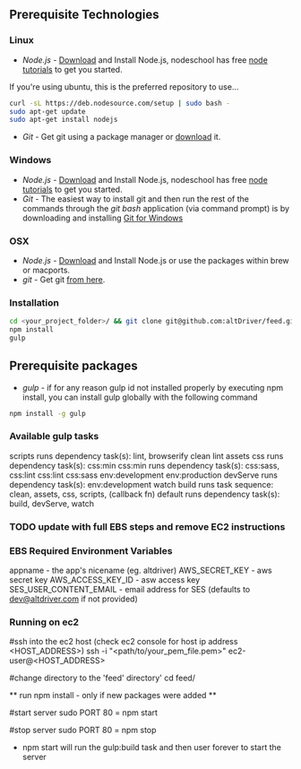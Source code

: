 ## Prerequisite Technologies

### Linux
* *Node.js* - <a href="http://nodejs.org/download/">Download</a> and Install Node.js, nodeschool has free <a href=" http://nodeschool.io/#workshoppers">node tutorials</a> to get you started.

If you're using ubuntu, this is the preferred repository to use...

```bash
curl -sL https://deb.nodesource.com/setup | sudo bash -
sudo apt-get update
sudo apt-get install nodejs
```

* *Git* - Get git using a package manager or <a href="http://git-scm.com/downloads">download</a> it.

### Windows
* *Node.js* - <a href="http://nodejs.org/download/">Download</a> and Install Node.js, nodeschool has free <a href=" http://nodeschool.io/#workshoppers">node tutorials</a> to get you started.
* *Git* - The easiest way to install git and then run the rest of the commands through the *git bash* application (via command prompt) is by downloading and installing <a href="http://git-scm.com/download/win">Git for Windows</a>

### OSX
* *Node.js* -  <a href="http://nodejs.org/download/">Download</a> and Install Node.js or use the packages within brew or macports.
* *git* - Get git <a href="http://git-scm.com/download/mac">from here</a>.

### Installation
```bash
cd <your_project_folder>/ && git clone git@github.com:altDriver/feed.git
npm install
gulp
```

## Prerequisite packages
* *gulp* - if for any reason gulp id not installed properly by executing npm install, you can install gulp globally with the following command
```bash
npm install -g gulp
```

### Available gulp tasks

scripts
	runs dependency task(s): lint, browserify
clean
lint
assets
css
	runs dependency task(s): css:min
css:min
	runs dependency task(s): css:sass, css:lint
css:lint
css:sass
env:development
env:production
devServe
	runs dependency task(s): env:development
watch
build
	runs task sequence: clean, assets, css, scripts, (callback fn)
default 
	runs dependency task(s): build, devServe, watch

### TODO update with full EBS steps and remove EC2 instructions

### EBS Required Environment Variables
appname - the app's nicename (eg. altdriver)
AWS_SECRET_KEY - aws secret key
AWS_ACCESS_KEY_ID - asw access key
SES_USER_CONTENT_EMAIL - email address for SES (defaults to dev@altdriver.com if not provided)


### Running on ec2

#ssh into the ec2 host (check ec2 console for host ip address <HOST_ADDRESS>)
ssh -i "<path/to/your_pem_file.pem>" ec2-user@<HOST_ADDRESS>

#change directory to the 'feed' directory'
cd feed/

** run npm install - only if new packages were added **

#start server
sudo PORT 80 = npm start

#stop server
sudo PORT 80 = npm stop

* npm start will run the gulp:build task and then user forever to start the server